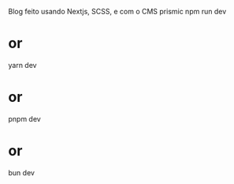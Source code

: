 Blog feito usando Nextjs, SCSS, e com o CMS prismic 
npm run dev
# or
yarn dev
# or
pnpm dev
# or
bun dev
